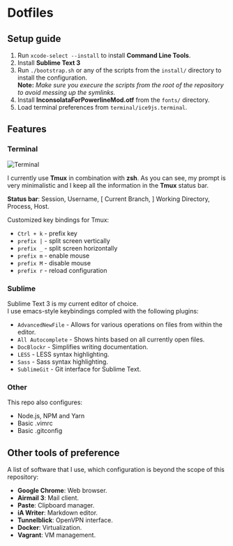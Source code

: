 # Dotfiles

## Setup guide

1. Run `xcode-select --install` to install **Command Line Tools**.
2. Install **Sublime Text 3**
3. Run `./bootstrap.sh` or any of the scripts from the `install/` directory to install the configuration.  
**Note:** *Make sure you execure the scripts from the root of the repository to avoid messing up the symlinks.*
4. Install **InconsolataForPowerlineMod.otf** from the `fonts/` directory.
5. Load terminal preferences from `terminal/ice9js.terminal`.

## Features

### Terminal

![Terminal](https://cloud.githubusercontent.com/assets/8056203/11749011/84c34646-a02b-11e5-8887-84c69cbca96a.png)

I currently use **Tmux** in combination with **zsh**. As you can see, my prompt is very minimalistic and I keep all the information in the **Tmux** status bar.

**Status bar**: Session, Username, [ Current Branch, ] Working Directory, Process, Host.

Customized key bindings for Tmux:

- `Ctrl + k` - prefix key
- `prefix |` - split screen vertically
- `prefix _` - split screen horizontally
- `prefix m` - enable mouse
- `prefix M` - disable mouse
- `prefix r` - reload configuration

### Sublime 

Sublime Text 3 is my current editor of choice.  
I use emacs-style keybindings compled with the following plugins:

- `AdvancedNewFile` - Allows for various operations on files from within the editor.
- `All Autocomplete` - Shows hints based on all currently open files.
- `DocBlockr` - Simplifies writing documentation.
- `LESS` - LESS syntax highlighting.
- `Sass` - Sass syntax highlighting.
- `SublimeGit` - Git interface for Sublime Text.

### Other

This repo also configures:

- Node.js, NPM and Yarn
- Basic .vimrc
- Basic .gitconfig

## Other tools of preference

A list of software that I use, which configuration is beyond the scope of this repository:

- **Google Chrome**: Web browser.
- **Airmail 3**: Mail client.
- **Paste**: Clipboard manager.
- **iA Writer**: Markdown editor.
- **Tunnelblick**: OpenVPN interface.
- **Docker**: Virtualization.
- **Vagrant**: VM management.
